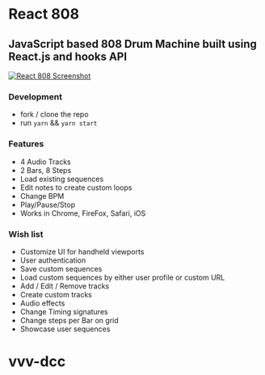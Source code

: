 # React 808

## JavaScript based 808 Drum Machine built using React.js and hooks API


 [![React 808 Screenshot](https://raw.githubusercontent.com/joeshub/react-808/master/screenshot.png)](https://github.com/joeshub/react-808)


### Development
* fork / clone the repo
* run `yarn` && `yarn start`

### Features
* 4 Audio Tracks
* 2 Bars, 8 Steps
* Load existing sequences
* Edit notes to create custom loops
* Change BPM
* Play/Pause/Stop
* Works in Chrome, FireFox, Safari, iOS

### Wish list
* Customize UI for handheld viewports
* User authentication
* Save custom sequences
* Load custom sequences by either user profile or custom URL
* Add / Edit / Remove tracks
* Create custom tracks
* Audio effects
* Change Timing signatures
* Change steps per Bar on grid
* Showcase user sequences
# vvv-dcc
